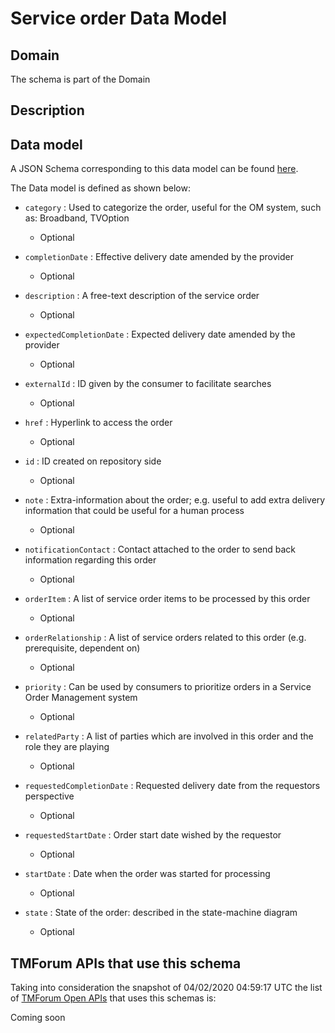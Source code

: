 # Service order Data Model

## Domain

The  schema is part of the  Domain

## Description



## Data model

A JSON Schema corresponding to this data model can be found
[here](https://github.com/tmforum-rand/schemas/blob/candidates/Service/ServiceOrder.schema.json).

The Data model is defined as shown below:

- `category` : Used to categorize the order, useful for the OM system, such as: Broadband, TVOption

  - Optional


- `completionDate` : Effective delivery date amended by the provider

  - Optional


- `description` : A free-text description of the service order

  - Optional


- `expectedCompletionDate` : Expected delivery date amended by the provider

  - Optional


- `externalId` : ID given by the consumer to facilitate searches

  - Optional


- `href` : Hyperlink to access the order

  - Optional


- `id` : ID created on repository side

  - Optional


- `note` : Extra-information about the order; e.g. useful to add extra delivery information that could be useful for a human process

  - Optional


- `notificationContact` : Contact attached to the order to send back information regarding this order

  - Optional


- `orderItem` : A list of service order items to be processed by this order

  - Optional


- `orderRelationship` : A list of service orders related to this order (e.g. prerequisite, dependent on)

  - Optional


- `priority` : Can be used by consumers to prioritize orders in a Service Order Management system

  - Optional


- `relatedParty` : A list of parties which are involved in this order and the role they are playing

  - Optional


- `requestedCompletionDate` : Requested delivery date from the requestors perspective

  - Optional


- `requestedStartDate` : Order start date wished by the requestor

  - Optional


- `startDate` : Date when the order was started for processing

  - Optional


- `state` : State of the order: described in the state-machine diagram

  - Optional






## TMForum APIs that use this schema

Taking into consideration the snapshot of 04/02/2020 04:59:17 UTC the list of [TMForum Open APIs](https://www.tmforum.org/open-apis/) that uses this schemas is:

Coming soon